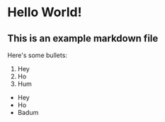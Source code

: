 # Hello World!

## This is an example markdown file

Here's some bullets:

1. Hey
2. Ho
3. Hum

* Hey
* Ho
* Badum
